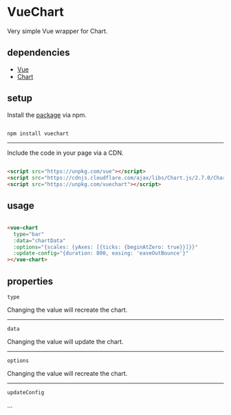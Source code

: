 # VueChart

Very simple Vue wrapper for Chart.

## dependencies

- [Vue](https://github.com/vuejs/vue)
- [Chart](https://github.com/chartjs/Chart.js)

## setup

Install the [package](https://www.npmjs.com/package/vuechart) via npm.

```sh

npm install vuechart

```

---

Include the code in your page via a CDN.

```html

<script src="https://unpkg.com/vue"></script>
<script src="https://cdnjs.cloudflare.com/ajax/libs/Chart.js/2.7.0/Chart.min.js"></script>
<script src="https://unpkg.com/vuechart"></script>

```

## usage

```html

<vue-chart
  type="bar"
  :data="chartData"
  :options="{scales: {yAxes: [{ticks: {beginAtZero: true}}]}}"
  :update-config="{duration: 800, easing: 'easeOutBounce'}"
></vue-chart>

```

## properties

`type`

Changing the value will recreate the chart.

---

`data`

Changing the value will update the chart.

---

`options`

Changing the value will recreate the chart.

---

`updateConfig`

...
